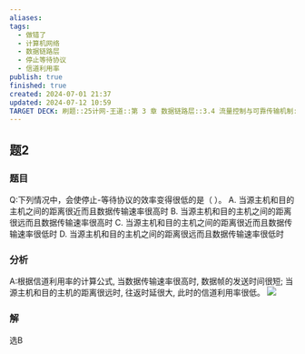 ```yaml
---
aliases: 
tags:
  - 做错了
  - 计算机网络
  - 数据链路层
  - 停止等待协议
  - 信道利用率
publish: true
finished: true
created: 2024-07-01 21:37
updated: 2024-07-12 10:59
TARGET DECK: 刷题::25计网-王道::第 3 章 数据链路层::3.4 流量控制与可靠传输机制::题2
---
```


## 题2
### 题目
Q:下列情况中，会使停止-等待协议的效率变得很低的是（ ）。
A. 当源主机和目的主机之间的距离很近而且数据传输速率很高时
B. 当源主机和目的主机之间的距离很远而且数据传输速率很高时
C. 当源主机和目的主机之间的距离很近而且数据传输速率很低时
D. 当源主机和目的主机之间的距离很远而且数据传输速率很低时
### 分析
A:根据信道利用率的计算公式, 当数据传输速率很高时, 数据帧的发送时间很短; 当源主机和目的主机的距离很远时, 往返时延很大, 此时的信道利用率很低。
![](https://img.hwenyi.tech/202407121059861.webp)
### 解
选B
